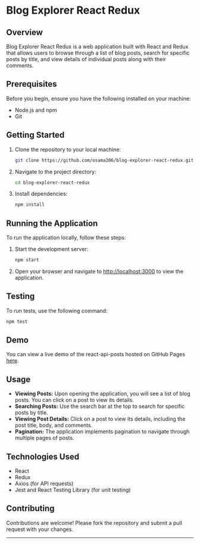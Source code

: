 # Blog Explorer React Redux

## Overview
Blog Explorer React Redux is a web application built with React and Redux that allows users to browse through a list of blog posts, search for specific posts by title, and view details of individual posts along with their comments.

## Prerequisites
Before you begin, ensure you have the following installed on your machine:
- Node.js and npm
- Git

## Getting Started
1. Clone the repository to your local machine:
   ```bash
   git clone https://github.com/osama206/blog-explorer-react-redux.git
   ```

2. Navigate to the project directory:
   ```bash
   cd blog-explorer-react-redux
   ```

3. Install dependencies:
   ```bash
   npm install
   ```

## Running the Application
To run the application locally, follow these steps:

1. Start the development server:
   ```bash
   npm start
   ```

2. Open your browser and navigate to [http://localhost:3000](http://localhost:3000) to view the application.

## Testing
To run tests, use the following command:
```bash
npm test
```

## Demo

You can view a live demo of the react-api-posts hosted on GitHub Pages [here](https://osama206.github.io/blog-explorer-react-redux).

## Usage
- **Viewing Posts:** Upon opening the application, you will see a list of blog posts. You can click on a post to view its details.
- **Searching Posts:** Use the search bar at the top to search for specific posts by title.
- **Viewing Post Details:** Click on a post to view its details, including the post title, body, and comments.
- **Pagination:** The application implements pagination to navigate through multiple pages of posts.

## Technologies Used
- React
- Redux
- Axios (for API requests)
- Jest and React Testing Library (for unit testing)

## Contributing
Contributions are welcome! Please fork the repository and submit a pull request with your changes.

---
